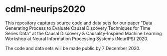 # cdml-neurips2020
This repository captures source code and data sets for our paper "Data Generating Process to Evaluate Causal Discovery Techniques for Time Series Data" at the Causal Discovery &amp; Causality-Inspired Machine Learning Workshop at Neural Information Processing Systems (NeurIPS) 2020.

The code and data sets will be made public by 7 December 2020.
